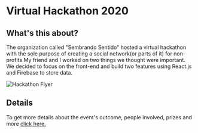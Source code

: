 # Virtual Hackathon 2020

## What's this about?
The organization called "Sembrando Sentido" hosted a virtual hackathon with the sole purpose of creating a social network(or parts of it) for non-profits.My friend and I worked on two things we thought were important. We decided to focus on the front-end and build two features using React.js and Firebase to store data.

![Hackathon Flyer](https://lh3.googleusercontent.com/TvCvWFX-W3TcB-b7GXI_ydm78Bo5Iq3kbfZy-CFBwlhGBNJ_8ftIfycmEz8YNDi-nrjqvX-5Iw4AUlJmCBixcJlShUlSIncFlNUR9-vEtFpKHJuWeqRArH04lP2SX8xYTmsEGGWIYA=w2400)

## Details
To get more details about the event's outcome, people involved, prizes and more [click here.](https://drive.google.com/file/d/1lmNjIOexHsV1QzaQ18Ro2uiKOH9JsQDJ/view?usp=sharing)
